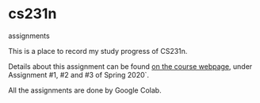 # cs231n
assignments

This is a place to record my study progress of CS231n.

Details about this assignment can be found [on the course webpage](http://cs231n.github.io/), under Assignment #1, #2 and #3 of Spring 2020`.

All the assignments are done by Google Colab.
